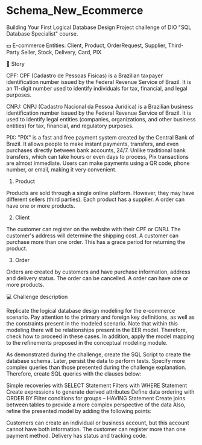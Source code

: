 # Schema_New_Ecommerce

Building Your First Logical Database Design
Project challenge of DIO "SQL Database Specialist" course.

💵 E-commerce
Entities: Client, Product, OrderRequest, Supplier, Third-Party Seller, Stock, Delivery, Card, PIX

📖 Story

CPF: CPF (Cadastro de Pessoas Físicas) is a Brazilian taxpayer identification number issued by the Federal Revenue Service of Brazil. It is an 11-digit number used to identify individuals for tax, financial, and legal purposes.

CNPJ: CNPJ (Cadastro Nacional da Pessoa Jurídica) is a Brazilian business identification number issued by the Federal Revenue Service of Brazil. It is used to identify legal entities (companies, organizations, and other business entities) for tax, financial, and regulatory purposes.

PIX: "PIX" is a fast and free payment system created by the Central Bank of Brazil. It allows people to make instant payments, transfers, and even purchases directly between bank accounts, 24/7. Unlike traditional bank transfers, which can take hours or even days to process, Pix transactions are almost immediate. Users can make payments using a QR code, phone number, or email, making it very convenient.

1. Product

Products are sold through a single online platform. However, they may have different sellers (third parties).
Each product has a supplier.
A order can have one or more products.

2. Client

The customer can register on the website with their CPF or CNPJ.
The customer's address will determine the shipping cost.
A customer can purchase more than one order. This has a grace period for returning the product.

3. Order

Orders are created by customers and have purchase information, address and delivery status.
The order can be cancelled.
A order can have one or more products.

💻 Challenge description

Replicate the logical database design modeling for the e-commerce scenario. Pay attention to the primary and foreign key definitions, as well as the constraints present in the modeled scenario. Note that within this modeling there will be relationships present in the EER model. Therefore, check how to proceed in these cases. In addition, apply the model mapping to the refinements proposed in the conceptual modeling module.

As demonstrated during the challenge, create the SQL Script to create the database schema. Later, persist the data to perform tests. Specify more complex queries than those presented during the challenge explanation. Therefore, create SQL queries with the clauses below:

Simple recoveries with SELECT Statement
Filters with WHERE Statement
Create expressions to generate derived attributes
Define data ordering with ORDER BY
Filter conditions for groups – HAVING Statement
Create joins between tables to provide a more complex perspective of the data
Also, refine the presented model by adding the following points:

Customers can create an individual or business account, but this account cannot have both information.
The customer can register more than one payment method.
Delivery has status and tracking code.
